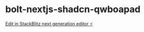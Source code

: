 # bolt-nextjs-shadcn-qwboapad

[Edit in StackBlitz next generation editor ⚡️](https://stackblitz.com/~/github.com/EduradoPessoa/bolt-nextjs-shadcn-qwboapad)